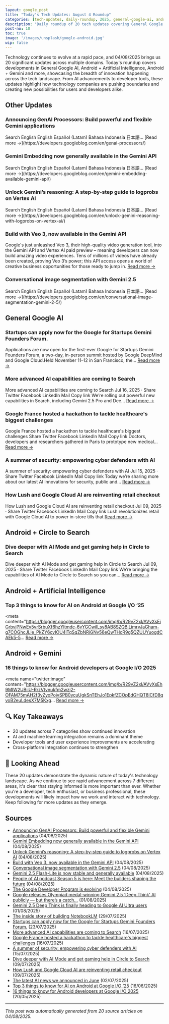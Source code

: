 ```yaml
---
layout: google_post
title: "Today's Tech Updates: August 4 Roundup"
categories: [tech-updates, daily-roundup, 2025, general-google-ai, android-+-artificial-intelligence, android-+-gemini, privacy-&-security, android-development, uncategorized, android-+-circle-to-search]
description: "Daily roundup of 20 tech updates covering General Google AI, Android + Artificial Intelligence, Android + Gemini and more. Stay informed on the latest developments."
post-no: 10
toc: true
image: '/images/unsplash/google-android.jpg'
wip: false
---
```


Technology continues to evolve at a rapid pace, and 04/08/2025 brings us 20 significant updates across multiple domains. Today's roundup covers developments in General Google AI, Android + Artificial Intelligence, Android + Gemini and more, showcasing the breadth of innovation happening across the tech landscape. From AI advancements to developer tools, these updates highlight how technology companies are pushing boundaries and creating new possibilities for users and developers alike.

## Other Updates

### Announcing GenAI Processors: Build powerful and flexible Gemini applications

<iframe src="https://www.googletagmanager.com/ns.html?id=GTM-WVTLDSL " height="0" width="0" style="display:none;visibility:hidden"></iframe> Search English English Español (Latam) Bahasa Indonesia 日本語... [Read more →](https://developers.googleblog.com/en/genai-processors/)

### Gemini Embedding now generally available in the Gemini API

<iframe src="https://www.googletagmanager.com/ns.html?id=GTM-WVTLDSL " height="0" width="0" style="display:none;visibility:hidden"></iframe> Search English English Español (Latam) Bahasa Indonesia 日本語... [Read more →](https://developers.googleblog.com/en/gemini-embedding-available-gemini-api/)

### Unlock Gemini’s reasoning: A step-by-step guide to logprobs on Vertex AI

<iframe src="https://www.googletagmanager.com/ns.html?id=GTM-WVTLDSL " height="0" width="0" style="display:none;visibility:hidden"></iframe> Search English English Español (Latam) Bahasa Indonesia 日本語... [Read more →](https://developers.googleblog.com/en/unlock-gemini-reasoning-with-logprobs-on-vertex-ai/)

### Build with Veo 3, now available in the Gemini API

Google's just unleashed Veo 3, their high-quality video generation tool, into the Gemini API and Vertex AI paid preview – meaning developers can now build amazing video experiences.  Tens of millions of videos have already been created, proving Veo 3’s power; this API access opens a world of creative business opportunities for those ready to jump in. [Read more →](https://developers.googleblog.com/en/veo-3-now-available-gemini-api/)

### Conversational image segmentation with Gemini 2.5

<iframe src="https://www.googletagmanager.com/ns.html?id=GTM-WVTLDSL " height="0" width="0" style="display:none;visibility:hidden"></iframe> Search English English Español (Latam) Bahasa Indonesia 日本語... [Read more →](https://developers.googleblog.com/en/conversational-image-segmentation-gemini-2-5/)

## General Google AI

### Startups can apply now for the Google for Startups Gemini Founders Forum.

Applications are now open for the first-ever Google for Startups Gemini Founders Forum, a two-day, in-person summit hosted by Google DeepMind and Google Cloud.Held November 11–12 in San Francisco, the... [Read more →](https://blog.google/outreach-initiatives/entrepreneurs/apply-google-for-startups-gemini-founders-fund/)

### More advanced AI capabilities are coming to Search

More advanced AI capabilities are coming to Search Jul 16, 2025 · Share Twitter Facebook LinkedIn Mail Copy link We’re rolling out powerful new capabilities in Search, including Gemini 2.5 Pro and Dee... [Read more →](https://blog.google/products/search/deep-search-business-calling-google-search/)

### Google France hosted a hackathon to tackle healthcare's biggest challenges

Google France hosted a hackathon to tackle healthcare's biggest challenges Share Twitter Facebook LinkedIn Mail Copy link Doctors, developers and researchers gathered in Paris to prototype new medical... [Read more →](https://blog.google/technology/health/google-france-ai-healthcare-hackathon/)

### A summer of security: empowering cyber defenders with AI

A summer of security: empowering cyber defenders with AI Jul 15, 2025 · Share Twitter Facebook LinkedIn Mail Copy link Today we’re sharing more about our latest AI innovations for security, public and... [Read more →](https://blog.google/technology/safety-security/cybersecurity-updates-summer-2025/)

### How Lush and Google Cloud AI are reinventing retail checkout

How Lush and Google Cloud AI are reinventing retail checkout Jul 09, 2025 · Share Twitter Facebook LinkedIn Mail Copy link Lush revolutionizes retail with Google Cloud AI to power in-store tills that [Read more →](https://blog.google/around-the-globe/google-europe/united-kingdom/how-lush-and-google-cloud-ai-are-reinventing-retail-checkout/)

## Android + Circle to Search

### Dive deeper with AI Mode and get gaming help in Circle to Search

Dive deeper with AI Mode and get gaming help in Circle to Search Jul 09, 2025 · Share Twitter Facebook LinkedIn Mail Copy link We’re bringing the capabilities of AI Mode to Circle to Search so you can... [Read more →](https://blog.google/products/search/circle-to-search-ai-mode-gaming/)

## Android + Artificial Intelligence

### Top 3 things to know for AI on Android at Google I/O ‘25

<meta content="https://blogger.googleusercontent.com/img/b/R29vZ2xl/AVvXsEiGrbvjPNwEv5vrSrbuXf6hzYltmdc-6vYGCwiILsy8AB8SZQBiLimrvJaGham-g7COGhcJLle_PkZY6cvIOU4lTqSqZbNRiGNv56eQwTHcR9g5QZUUYuogdCAEk5-5... [Read more →](https://android-developers.googleblog.com/2025/06/top-3-updates-for-ai-on-android-google-io.html)

## Android + Gemini

### 16 things to know for Android developers at Google I/O 2025

<meta name="twitter:image" content="https://blogger.googleusercontent.com/img/b/R29vZ2xl/AVvXsEh9MIW2UBiiU-RrzVtvnukfm2wzj2-OFAM75mAH2f3yZyoPoivSPB0ycuUgkSnTEhJo1EpkfZCOpEdGHQT8ICfD8qvoB2euLdesX7M5Kxg... [Read more →](https://android-developers.googleblog.com/2025/05/16-things-to-know-for-android-developers-google-io-2025.html)

## 🔍 Key Takeaways

- 20 updates across 7 categories show continued innovation
- AI and machine learning integration remains a dominant theme
- Developer tools and user experience improvements are accelerating
- Cross-platform integration continues to strengthen

## 🚀 Looking Ahead

These 20 updates demonstrate the dynamic nature of today's technology landscape. As we continue to see rapid advancement across 7 different areas, it's clear that staying informed is more important than ever. Whether you're a developer, tech enthusiast, or business professional, these developments will likely impact how we work and interact with technology. Keep following for more updates as they emerge.

## Sources

- [Announcing GenAI Processors: Build powerful and flexible Gemini applications](https://developers.googleblog.com/en/genai-processors/) (04/08/2025)
- [Gemini Embedding now generally available in the Gemini API](https://developers.googleblog.com/en/gemini-embedding-available-gemini-api/) (04/08/2025)
- [Unlock Gemini’s reasoning: A step-by-step guide to logprobs on Vertex AI](https://developers.googleblog.com/en/unlock-gemini-reasoning-with-logprobs-on-vertex-ai/) (04/08/2025)
- [Build with Veo 3, now available in the Gemini API](https://developers.googleblog.com/en/veo-3-now-available-gemini-api/) (04/08/2025)
- [Conversational image segmentation with Gemini 2.5](https://developers.googleblog.com/en/conversational-image-segmentation-gemini-2-5/) (04/08/2025)
- [Gemini 2.5 Flash-Lite is now stable and generally available](https://developers.googleblog.com/en/gemini-25-flash-lite-is-now-stable-and-generally-available/) (04/08/2025)
- [People of AI podcast Season 5 is here: Meet the builders shaping the future](https://developers.googleblog.com/en/people-of-ai-podcast-season-5/) (04/08/2025)
- [The Google Developer Program is evolving](https://developers.googleblog.com/en/google-developer-program-join-connect-code/) (04/08/2025)
- [Google releases Olympiad medal-winning Gemini 2.5 ‘Deep Think’ AI publicly — but there’s a catch…](https://venturebeat.com/ai/google-releases-olympiad-medal-winning-gemini-2-5-deep-think-ai-publicly-but-theres-a-catch/) (01/08/2025)
- [ Gemini 2.5 Deep Think is finally heading to Google AI Ultra users ](https://www.androidcentral.com/apps-software/gemini-2-5-deep-think-is-finally-heading-to-google-ai-ultra-users) (01/08/2025)
- [The inside story of building NotebookLM](https://blog.google/technology/ai/developing-notebooklm/) (29/07/2025)
- [Startups can apply now for the Google for Startups Gemini Founders Forum.](https://blog.google/outreach-initiatives/entrepreneurs/apply-google-for-startups-gemini-founders-fund/) (23/07/2025)
- [More advanced AI capabilities are coming to Search](https://blog.google/products/search/deep-search-business-calling-google-search/) (16/07/2025)
- [Google France hosted a hackathon to tackle healthcare's biggest challenges](https://blog.google/technology/health/google-france-ai-healthcare-hackathon/) (16/07/2025)
- [A summer of security: empowering cyber defenders with AI](https://blog.google/technology/safety-security/cybersecurity-updates-summer-2025/) (15/07/2025)
- [Dive deeper with AI Mode and get gaming help in Circle to Search](https://blog.google/products/search/circle-to-search-ai-mode-gaming/) (09/07/2025)
- [How Lush and Google Cloud AI are reinventing retail checkout](https://blog.google/around-the-globe/google-europe/united-kingdom/how-lush-and-google-cloud-ai-are-reinventing-retail-checkout/) (09/07/2025)
- [The latest AI news we announced in June](https://blog.google/technology/ai/google-ai-updates-june-2025/) (02/07/2025)
- [Top 3 things to know for AI on Android at Google I/O ‘25](https://android-developers.googleblog.com/2025/06/top-3-updates-for-ai-on-android-google-io.html) (16/06/2025)
- [16 things to know for Android developers at Google I/O 2025](https://android-developers.googleblog.com/2025/05/16-things-to-know-for-android-developers-google-io-2025.html) (20/05/2025)

---
*This post was automatically generated from 20 source articles on 04/08/2025.*
